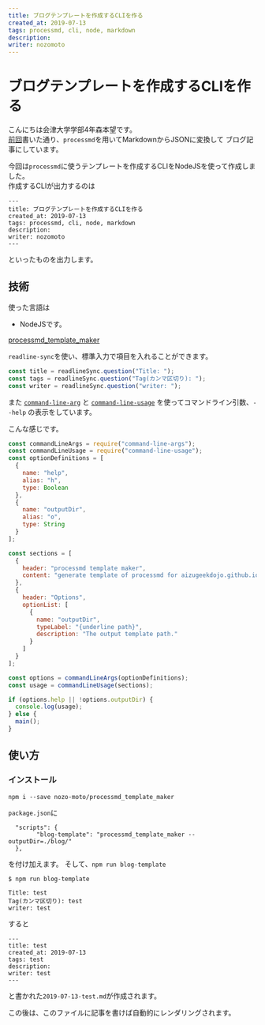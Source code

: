 ```yaml
---
title: ブログテンプレートを作成するCLIを作る
created_at: 2019-07-13
tags: processmd, cli, node, markdown
description:
writer: nozomoto
---
```


# ブログテンプレートを作成するCLIを作る

こんにちは会津大学学部4年森本望です。  
[前回](../2019-07-12/create_blog)書いた通り、`processmd`を用いてMarkdownからJSONに変換して
ブログ記事にしています。

今回は`processmd`に使うテンプレートを作成するCLIをNodeJSを使って作成しました。  
作成するCLIが出力するのは

```
---
title: ブログテンプレートを作成するCLIを作る
created_at: 2019-07-13
tags: processmd, cli, node, markdown
description:
writer: nozomoto
---
```

といったものを出力します。

## 技術
使った言語は
- NodeJSです。

[processmd_template_maker](https://github.com/nozo-moto/processmd_template_maker)

`readline-sync`を使い、標準入力で項目を入れることができます。

``` js
const title = readlineSync.question("Title: ");
const tags = readlineSync.question("Tag(カンマ区切り): ");
const writer = readlineSync.question("writer: ");
```

また [`command-line-arg`](https://github.com/75lb/command-line-args) と [`command-line-usage`](https://github.com/75lb/command-line-usage) を使ってコマンドライン引数、`--help` の表示をしています。

こんな感じです。

``` js
const commandLineArgs = require("command-line-args");
const commandLineUsage = require("command-line-usage");
const optionDefinitions = [
  {
    name: "help",
    alias: "h",
    type: Boolean
  },
  {
    name: "outputDir",
    alias: "o",
    type: String
  }
];

const sections = [
  {
    header: "processmd template maker",
    content: "generate template of processmd for aizugeekdojo.github.io"
  },
  {
    header: "Options",
    optionList: [
      {
        name: "outputDir",
        typeLabel: "{underline path}",
        description: "The output template path."
      }
    ]
  }
];

const options = commandLineArgs(optionDefinitions);
const usage = commandLineUsage(sections);

if (options.help || !options.outputDir) {
  console.log(usage);
} else {
  main();
}
```

## 使い方

### インストール

```
npm i --save nozo-moto/processmd_template_maker
```

`package.json`に

```
  "scripts": {
		"blog-template": "processmd_template_maker --outputDir=./blog/"
  },
```

を付け加えます。
そして、`npm run blog-template`
```
$ npm run blog-template

Title: test
Tag(カンマ区切り): test
writer: test
```

すると
```
---
title: test
created_at: 2019-07-13
tags: test
description:
writer: test
---
```

と書かれた`2019-07-13-test.md`が作成されます。

この後は、このファイルに記事を書けば自動的にレンダリングされます。




